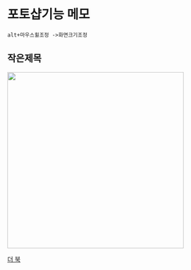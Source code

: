 # 포토샵기능 메모
```
alt+마우스휠조정 ->화면크기조정
```


## 작은제목

<img src="https://jaejae87.github.io/img/제목 없음.png" width="400" >

[더 북](https://thebook.io/)

